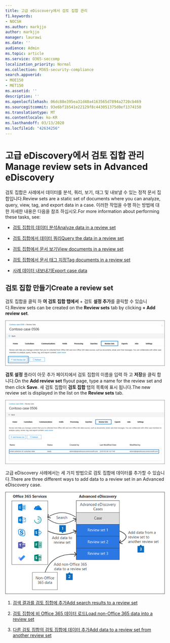 ```yaml
---
title: 고급 eDiscovery에서 검토 집합 관리
f1.keywords:
- NOCSH
ms.author: markjjo
author: markjjo
manager: laurawi
ms.date: ''
audience: Admin
ms.topic: article
ms.service: O365-seccomp
localization_priority: Normal
ms.collection: M365-security-compliance
search.appverid:
- MOE150
- MET150
ms.assetid: ''
description: ''
ms.openlocfilehash: 06dc88e395ea31d40a4163565d7894a2720cb469
ms.sourcegitcommit: 93e6bf1b541e22129f8c443051375d0ef1374150
ms.translationtype: MT
ms.contentlocale: ko-KR
ms.lasthandoff: 03/13/2020
ms.locfileid: "42634256"
---
```

# <a name="manage-review-sets-in-advanced-ediscovery"></a><span data-ttu-id="7d0f6-102">고급 eDiscovery에서 검토 집합 관리</span><span class="sxs-lookup"><span data-stu-id="7d0f6-102">Manage review sets in Advanced eDiscovery</span></span>

<span data-ttu-id="7d0f6-103">검토 집합은 사례에서 데이터를 분석, 쿼리, 보기, 태그 및 내보낼 수 있는 정적 문서 집합입니다.</span><span class="sxs-lookup"><span data-stu-id="7d0f6-103">Review sets are a static set of documents where you can analyze, query, view, tag, and export data in a case.</span></span> <span data-ttu-id="7d0f6-104">이러한 작업을 수행 하는 방법에 대 한 자세한 내용은 다음을 참조 하십시오.</span><span class="sxs-lookup"><span data-stu-id="7d0f6-104">For more information about performing these tasks, see:</span></span>

- [<span data-ttu-id="7d0f6-105">검토 집합의 데이터 분석</span><span class="sxs-lookup"><span data-stu-id="7d0f6-105">Analyze data in a review set</span></span>](analyzing-data-in-review-set.md)

- [<span data-ttu-id="7d0f6-106">검토 집합에서 데이터 쿼리</span><span class="sxs-lookup"><span data-stu-id="7d0f6-106">Query the data in a review set</span></span>](review-set-search.md)

- [<span data-ttu-id="7d0f6-107">검토 집합에서 문서 보기</span><span class="sxs-lookup"><span data-stu-id="7d0f6-107">View documents in a review set</span></span>](view-documents-in-review-set.md)

- [<span data-ttu-id="7d0f6-108">검토 집합에서 문서 태그 지정</span><span class="sxs-lookup"><span data-stu-id="7d0f6-108">Tag documents in a review set</span></span>](tagging-documents.md)

- [<span data-ttu-id="7d0f6-109">사례 데이터 내보내기</span><span class="sxs-lookup"><span data-stu-id="7d0f6-109">Export case data</span></span>](exporting-data-ediscover20.md)

## <a name="create-a-review-set"></a><span data-ttu-id="7d0f6-110">검토 집합 만들기</span><span class="sxs-lookup"><span data-stu-id="7d0f6-110">Create a review set</span></span>

<span data-ttu-id="7d0f6-111">검토 집합을 클릭 하 **여 검토 집합 탭에서** + 검토 **설정 추가**를 클릭할 수 있습니다.</span><span class="sxs-lookup"><span data-stu-id="7d0f6-111">Review sets can be created on the **Review sets** tab by clicking **+ Add review set**.</span></span>

![검토 설정 추가](../media/f45c51d9-585d-47d1-b7fb-0288715e0b6a.png)

<span data-ttu-id="7d0f6-113">**검토 설정** 플라이 아웃 추가 페이지에서 검토 집합의 이름을 입력 하 고 **저장**을 클릭 합니다.</span><span class="sxs-lookup"><span data-stu-id="7d0f6-113">On the **Add review set** flyout page, type a name for the review set and then click **Save**.</span></span> <span data-ttu-id="7d0f6-114">새 검토 집합이 **검토 집합** 탭의 목록에 표시 됩니다.</span><span class="sxs-lookup"><span data-stu-id="7d0f6-114">The new review set is displayed in the list on the **Review sets** tab.</span></span>

![검토 설정 탭에 나열 된 새 검토 집합](../media/AeDnewreviewset.png)

<span data-ttu-id="7d0f6-116">고급 eDiscovery 사례에서는 세 가지 방법으로 검토 집합에 데이터를 추가할 수 있습니다.</span><span class="sxs-lookup"><span data-stu-id="7d0f6-116">There are three different ways to add data to a review set in an Advanced eDiscovery case.</span></span>

![검토 집합에 추가 하는 세 가지 방법](../media/1f1f4efd-c03b-4255-bc3d-df358e56549c.png)

1. [<span data-ttu-id="7d0f6-118">검색 결과를 검토 집합에 추가</span><span class="sxs-lookup"><span data-stu-id="7d0f6-118">Add search results to a review set</span></span>](add-data-to-review-set.md)

2. [<span data-ttu-id="7d0f6-119">검토 집합에 비 Office 365 데이터 로드</span><span class="sxs-lookup"><span data-stu-id="7d0f6-119">Load non-Office 365 data into a review set</span></span>](load-non-office365-data.md)

3. [<span data-ttu-id="7d0f6-120">다른 검토 집합의 검토 집합에 데이터 추가</span><span class="sxs-lookup"><span data-stu-id="7d0f6-120">Add data to a review set from another review set</span></span>](add-data-to-review-set-from-another-review-set.md)
